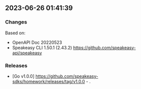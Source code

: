 

## 2023-06-26 01:41:39
### Changes
Based on:
- OpenAPI Doc 20220523 
- Speakeasy CLI 1.50.1 (2.43.2) https://github.com/speakeasy-api/speakeasy
### Releases
- [Go v1.0.0] https://github.com/speakeasy-sdks/homework/releases/tag/v1.0.0 - .